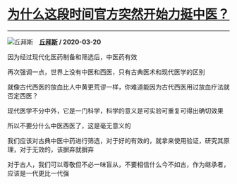 # [为什么这段时间官方突然开始力挺中医？](https://www.zhihu.com/answer/1092459448)

-----------------------------------------------------------------

![丘拜斯](https://pic4.zhimg.com/da8e974dc.jpg?source=1940ef5c "丘拜斯")&emsp;**[丘拜斯](https://www.zhihu.com/people/qiu-bai-si-21) / 2020-03-20**

因为经过现代化医药制备和筛选后，中医药有效

再次强调一点，世界上没有中医和西医，只有古典医术和现代医学的区别

就像古代西医的放血比人中黄更荒谬一样，你难道能因为古代西医用过放血疗法就否定西医？

现代医学不分中外，它是一门科学，科学的意义是可实验可重复可得出确切效果

所以不要分什么中医西医了，这是毫无意义的

我们应该对古典中医中药进行筛选，对于好的有效的，就拿来使用验证，研究其原理，对于无效的，该摒弃就摒弃

对于古人，我们可以尊敬但不必一味盲从，不要相信什么今不如古，作为继承者，应该是一代更比一代强

